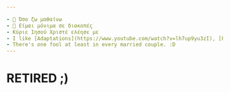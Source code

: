 ```yaml
---

- 🌱 Όσο ζω μαθαίνω 
- 🏡 Είμαι μόνιμα σε διακοπές
- Κύριε Ιησού Χριστέ ελέησε με
- I like [Adaptations](https://www.youtube.com/watch?v=lh7up9yu3zI), [Folk](https://www.youtube.com/watch?v=DQABpN1DYKA) and [Hymns](https://www.youtube.com/watch?v=uJaKgx0gniE)
- There's one fool at least in every married couple. :D
--- 
```


# RETIRED  ;)

